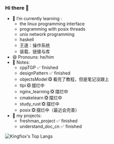 ### Hi there 👋

<!--
**KINGFIOX/kingfiox** is a ✨ _special_ ✨ repository because its `README.md` (this file) appears on your GitHub profile.

Here are some ideas to get you started:

- 🔭 I’m currently working on ...
- 🌱 I’m currently learning ...
- 👯 I’m looking to collaborate on ...
- 🤔 I’m looking for help with ...
- 💬 Ask me about ...
- 📫 How to reach me: ...
- 😄 Pronouns: ...
- ⚡ Fun fact: ...
-->

- 🌱 I’m currently learning : 
  - the linux programming interface
  - programming with posix threads
  - unix network programming
  - haskell
  - 王道：操作系统
  - 装载、链接与库
- 😄 Pronouns: he/him
- 📒 Notes:
  - cppTGP ✅ finished
  - designPattern ✅ finished
  - objectsModel ❎ 看完了教程，但是笔记没跟上
  - tlpi ❎ 摆烂中
  - nginx_learning ❎ 摆烂中
  - cmakelearn ❎ 摆烂中
  - study_rust ❎ 摆烂中
  - posix ❎ 摆烂中（最近会完善）
- 🔭 my projects:
  - freshman_project ✅ finished
  - understand_doc_cn ✅ finished


![Kingfiox's Top Langs](https://github-readme-stats.vercel.app/api/top-langs/?username=KINGFIOX&layout=compact)

